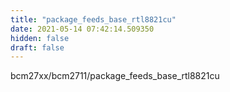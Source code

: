 ```yaml
---
title: "package_feeds_base_rtl8821cu"
date: 2021-05-14 07:42:14.509350
hidden: false
draft: false
---
```


bcm27xx/bcm2711/package_feeds_base_rtl8821cu

